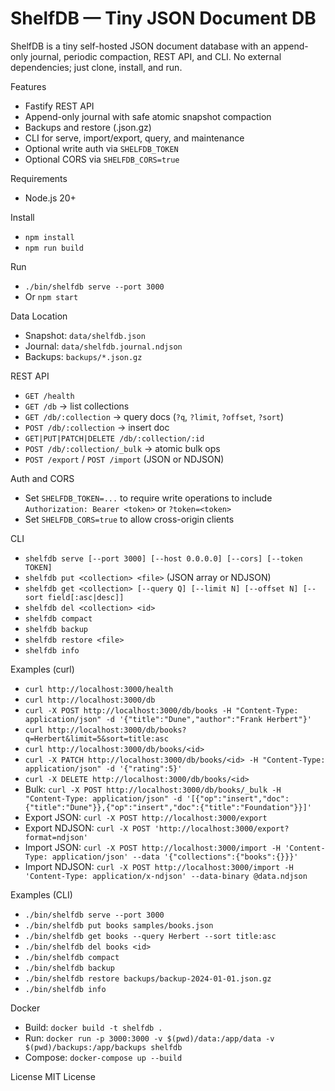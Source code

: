 ShelfDB — Tiny JSON Document DB
================================

ShelfDB is a tiny self-hosted JSON document database with an append-only journal, periodic compaction, REST API, and CLI. No external dependencies; just clone, install, and run.

Features
- Fastify REST API
- Append-only journal with safe atomic snapshot compaction
- Backups and restore (.json.gz)
- CLI for serve, import/export, query, and maintenance
- Optional write auth via `SHELFDB_TOKEN`
- Optional CORS via `SHELFDB_CORS=true`

Requirements
- Node.js 20+

Install
- `npm install`
- `npm run build`

Run
- `./bin/shelfdb serve --port 3000`
- Or `npm start`

Data Location
- Snapshot: `data/shelfdb.json`
- Journal: `data/shelfdb.journal.ndjson`
- Backups: `backups/*.json.gz`

REST API
- `GET /health`
- `GET /db` → list collections
- `GET /db/:collection` → query docs (`?q`, `?limit`, `?offset`, `?sort`)
- `POST /db/:collection` → insert doc
- `GET|PUT|PATCH|DELETE /db/:collection/:id`
- `POST /db/:collection/_bulk` → atomic bulk ops
- `POST /export` / `POST /import` (JSON or NDJSON)

Auth and CORS
- Set `SHELFDB_TOKEN=...` to require write operations to include `Authorization: Bearer <token>` or `?token=<token>`
- Set `SHELFDB_CORS=true` to allow cross-origin clients

CLI
- `shelfdb serve [--port 3000] [--host 0.0.0.0] [--cors] [--token TOKEN]`
- `shelfdb put <collection> <file>` (JSON array or NDJSON)
- `shelfdb get <collection> [--query Q] [--limit N] [--offset N] [--sort field[:asc|desc]]`
- `shelfdb del <collection> <id>`
- `shelfdb compact`
- `shelfdb backup`
- `shelfdb restore <file>`
- `shelfdb info`

Examples (curl)
- `curl http://localhost:3000/health`
- `curl http://localhost:3000/db`
- `curl -X POST http://localhost:3000/db/books -H "Content-Type: application/json" -d '{"title":"Dune","author":"Frank Herbert"}'`
- `curl http://localhost:3000/db/books?q=Herbert&limit=5&sort=title:asc`
- `curl http://localhost:3000/db/books/<id>`
- `curl -X PATCH http://localhost:3000/db/books/<id> -H "Content-Type: application/json" -d '{"rating":5}'`
- `curl -X DELETE http://localhost:3000/db/books/<id>`
- Bulk: `curl -X POST http://localhost:3000/db/books/_bulk -H "Content-Type: application/json" -d '[{"op":"insert","doc":{"title":"Dune"}},{"op":"insert","doc":{"title":"Foundation"}}]'`
- Export JSON: `curl -X POST http://localhost:3000/export`
- Export NDJSON: `curl -X POST 'http://localhost:3000/export?format=ndjson'`
- Import JSON: `curl -X POST http://localhost:3000/import -H 'Content-Type: application/json' --data '{"collections":{"books":{}}}'`
- Import NDJSON: `curl -X POST http://localhost:3000/import -H 'Content-Type: application/x-ndjson' --data-binary @data.ndjson`

Examples (CLI)
- `./bin/shelfdb serve --port 3000`
- `./bin/shelfdb put books samples/books.json`
- `./bin/shelfdb get books --query Herbert --sort title:asc`
- `./bin/shelfdb del books <id>`
- `./bin/shelfdb compact`
- `./bin/shelfdb backup`
- `./bin/shelfdb restore backups/backup-2024-01-01.json.gz`
- `./bin/shelfdb info`

Docker
- Build: `docker build -t shelfdb .`
- Run: `docker run -p 3000:3000 -v $(pwd)/data:/app/data -v $(pwd)/backups:/app/backups shelfdb`
- Compose: `docker-compose up --build`

License
MIT License

